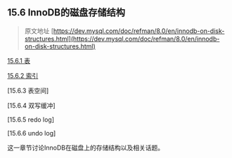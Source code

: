 ## 15.6 InnoDB的磁盘存储结构

> 原文地址 [https://dev.mysql.com/doc/refman/8.0/en/innodb-on-disk-structures.html](https://dev.mysql.com/doc/refman/8.0/en/innodb-on-disk-structures.html)

[15.6.1 表](InnoDB_On-Disk_Structures/innodb-tables.md)

[15.6.2 索引](InnoDB_On-Disk_Structures/innodb-indexes.md)

[15.6.3 表空间]

[15.6.4 双写缓冲]

[15.6.5 redo log]

[15.6.6 undo log]

这一章节讨论InnoDB在磁盘上的存储结构以及相关话题。
